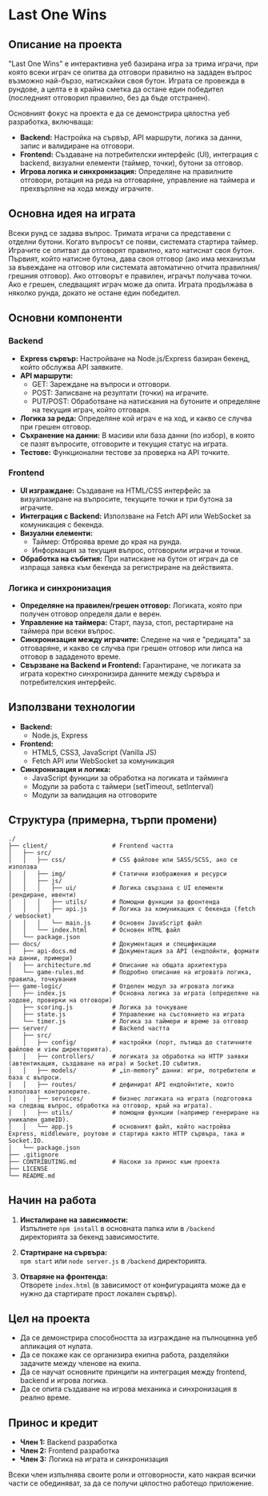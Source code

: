 # Last One Wins

## Описание на проекта

"Last One Wins" е интерактивна уеб базирана игра за трима играчи, при която всеки играч се опитва да отговори правилно на зададен въпрос възможно най-бързо, натискайки своя бутон. Играта се провежда в рундове, а целта е в крайна сметка да остане един победител (последният отговорил правилно, без да бъде отстранен).

Основният фокус на проекта е да се демонстрира цялостна уеб разработка, включваща:

- **Backend:** Настройка на сървър, API маршрути, логика за данни, запис и валидиране на отговори.
- **Frontend:** Създаване на потребителски интерфейс (UI), интеграция с backend, визуални елементи (таймер, точки), бутони за отговор.
- **Игрова логика и синхронизация:** Определяне на правилните отговори, ротация на реда на отговаряне, управление на таймера и прехвърляне на хода между играчите.

## Основна идея на играта

Всеки рунд се задава въпрос. Тримата играчи са представени с отделни бутони. Когато въпросът се появи, системата стартира таймер. Играчите се опитват да отговорят правилно, като натиснат своя бутон. Първият, който натисне бутона, дава своя отговор (ако има механизъм за въвеждане на отговор или системата автоматично отчита правилния/грешния отговор). Ако отговорът е правилен, играчът получава точки. Ако е грешен, следващият играч може да опита. Играта продължава в няколко рунда, докато не остане един победител.

## Основни компоненти

### Backend
- **Express сървър:** Настройване на Node.js/Express базиран бекенд, който обслужва API заявките.
- **API маршрути:**
    - GET: Зареждане на въпроси и отговори.
    - POST: Записване на резултати (точки) на играчите.
    - PUT/POST: Обработване на натискания на бутоните и определяне на текущия играч, който отговаря.
- **Логика за реда:** Определяне кой играч е на ход, и какво се случва при грешен отговор.
- **Съхранение на данни:** В масиви или база данни (по избор), в която се пазят въпросите, отговорите и текущия статус на играта.
- **Тестове:** Функционални тестове за проверка на API точките.

### Frontend
- **UI изграждане:** Създаване на HTML/CSS интерфейс за визуализиране на въпросите, текущите точки и три бутона за играчите.
- **Интеграция с Backend:** Използване на Fetch API или WebSocket за комуникация с бекенда.
- **Визуални елементи:**
    - Таймер: Отброява време до края на рунда.
    - Информация за текущия въпрос, отговорили играчи и точки.
- **Обработка на събития:** При натискане на бутон от играч да се изпраща заявка към бекенда за регистриране на действията.

### Логика и синхронизация
- **Определяне на правилен/грешен отговор:** Логиката, която при получен отговор определя дали е верен.
- **Управление на таймера:** Старт, пауза, стоп, рестартиране на таймера при всеки въпрос.
- **Синхронизация между играчите:** Следене на чия е "редицата" за отговаряне, и какво се случва при грешен отговор или липса на отговор в зададеното време.
- **Свързване на Backend и Frontend:** Гарантиране, че логиката за играта коректно синхронизира данните между сървъра и потребителския интерфейс.

## Използвани технологии

- **Backend:**
    - Node.js, Express
- **Frontend:**
    - HTML5, CSS3, JavaScript (Vanilla JS)
    - Fetch API или WebSocket за комуникация
- **Синхронизация и логика:**
    - JavaScript функции за обработка на логиката и тайминга
    - Модули за работа с таймери (setTimeout, setInterval)
    - Модули за валидация на отговорите

## Структура (примерна, търпи промени)

```
./
├── client/                  # Frontend частта
│   ├── src/
│   │   ├── css/             # CSS файлове или SASS/SCSS, ако се използва
│   │   ├── img/             # Статични изображения и ресурси
│   │   ├── js/             
│   │   │   ├── ui/          # Логика свързана с UI елементи (рендиране, ивенти)
│   │   │   ├── utils/       # Помощни функции за фронтенда
│   │   │   ├── api.js       # Логика за комуникация с бекенда (fetch / websocket)
│   │   │   └── main.js      # Основен JavaScript файл
│   │   └── index.html       # Основен HTML файл
│   └── package.json         
├── docs/                    # Документация и спецификации
│   ├── api-docs.md          # Документация за API (ендпойнти, формати на данни, примери)
│   ├── architecture.md      # Описание на общата архитектура
│   └── game-rules.md        # Подробно описание на игровата логика, правила, точкувания
├── game-logic/              # Отделен модул за игровата логика
│   ├── index.js             # Основна логика за играта (определяне на ходове, проверки на отговори)
│   ├── scoring.js           # Логика за точкуване
│   ├── state.js             # Управление на състоянието на играта
│   └── timer.js             # Логика за таймери и време за отговор
├── server/                  # Backend частта
│   ├── src/
│   │   ├── config/          # настройки (порт, пътища до статичните файлове и view директорията).
│   │   ├── controllers/     # логиката за обработка на HTTP заявки (автентикация, създаване на игра) и Socket.IO събития.
│   │   ├── models/          # „in-memory“ данни: игри, потребители и база с въпроси.
│   │   ├── routes/          # дефинират API ендпойнтите, които използват контролерите.
│   │   ├── services/        # бизнес логиката на играта (подготовка на следващ въпрос, обработка на отговор, край на играта).
│   │   ├── utils/           # помощни функции (например генериране на уникален gameID).
│   │   └── app.js           # основният файл, който настройва Express, middleware, роутове и стартира както HTTP сървъра, така и Socket.IO.
│   └── package.json         
├── .gitignore               
├── CONTRIBUTING.md          # Насоки за принос към проекта
├── LICENSE                  
└── README.md                
```

## Начин на работа

1. **Инсталиране на зависимости:**  
   Изпълнете `npm install` в основната папка или в `/backend` директорията за бекенд зависимостите.

2. **Стартиране на сървъра:**  
   `npm start` или `node server.js` в `/backend` директорията.

3. **Отваряне на фронтенда:**  
   Отворете `index.html` (в зависимост от конфигурацията може да е нужно да стартирате прост локален сървър).


## Цел на проекта

- Да се демонстрира способността за изграждане на пълноценна уеб апликация от нулата.
- Да се покаже как се организира екипна работа, разделяйки задачите между членове на екипа.
- Да се научат основните принципи на интеграция между frontend, backend и игрова логика.
- Да се опита създаване на игрова механика и синхронизация в реално време.

## Принос и кредит

- **Член 1:** Backend разработка
- **Член 2:** Frontend разработка
- **Член 3:** Логика на играта и синхронизация

Всеки член изпълнява своите роли и отговорности, като накрая всички части се обединяват, за да се получи цялостно работещо приложение.
